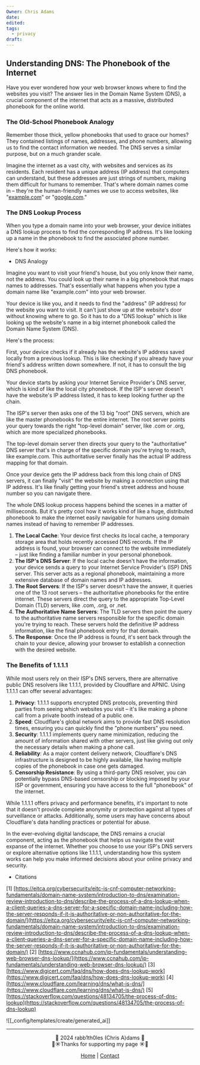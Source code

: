 ```yaml
---
Owner: Chris Adams
date: 
edited: 
tags:
  - privacy
draft:
---
```

## Understanding DNS: The Phonebook of the Internet

Have you ever wondered how your web browser knows where to find the websites you visit? The answer lies in the Domain Name System (DNS), a crucial component of the internet that acts as a massive, distributed phonebook for the online world.

### The Old-School Phonebook Analogy

Remember those thick, yellow phonebooks that used to grace our homes? They contained listings of names, addresses, and phone numbers, allowing us to find the contact information we needed. The DNS serves a similar purpose, but on a much grander scale.

Imagine the internet as a vast city, with websites and services as its residents. Each resident has a unique address (IP address) that computers can understand, but these addresses are just strings of numbers, making them difficult for humans to remember. That's where domain names come in – they're the human-friendly names we use to access websites, like "[example.com](http://example.com/)" or "[google.com](http://google.com/)."

### The DNS Lookup Process

When you type a domain name into your web browser, your device initiates a DNS lookup process to find the corresponding IP address. It's like looking up a name in the phonebook to find the associated phone number.

Here's how it works:

- DNS Analogy

Imagine you want to visit your friend's house, but you only know their name, not the address. You could look up their name in a big phonebook that maps names to addresses. That's essentially what happens when you type a domain name like "example.com" into your web browser.

Your device is like you, and it needs to find the "address" (IP address) for the website you want to visit. It can't just show up at the website's door without knowing where to go. So it has to do a "DNS lookup" which is like looking up the website's name in a big internet phonebook called the Domain Name System (DNS).

Here's the process:

First, your device checks if it already has the website's IP address saved locally from a previous lookup. This is like checking if you already have your friend's address written down somewhere. If not, it has to consult the big DNS phonebook.

Your device starts by asking your Internet Service Provider's DNS server, which is kind of like the local city phonebook. If the ISP's server doesn't have the website's IP address listed, it has to keep looking further up the chain.

The ISP's server then asks one of the 13 big "root" DNS servers, which are like the master phonebooks for the entire internet. The root server points your query towards the right "top-level domain" server, like .com or .org, which are more specialized phonebooks.

The top-level domain server then directs your query to the "authoritative" DNS server that's in charge of the specific domain you're trying to reach, like example.com. This authoritative server finally has the actual IP address mapping for that domain.

Once your device gets the IP address back from this long chain of DNS servers, it can finally "visit" the website by making a connection using that IP address. It's like finally getting your friend's street address and house number so you can navigate there.

The whole DNS lookup process happens behind the scenes in a matter of milliseconds. But it's pretty cool how it works kind of like a huge, distributed phonebook to make the internet easily navigable for humans using domain names instead of having to remember IP addresses.



1. **The Local Cache**: Your device first checks its local cache, a temporary storage area that holds recently accessed DNS records. If the IP address is found, your browser can connect to the website immediately – just like finding a familiar number in your personal phonebook.
2. **The ISP's DNS Server**: If the local cache doesn't have the information, your device sends a query to your Internet Service Provider's (ISP) DNS server. This server acts as a regional phonebook, maintaining a more extensive database of domain names and IP addresses.
3. **The Root Servers**: If the ISP's server doesn't have the answer, it queries one of the 13 root servers – the authoritative phonebooks for the entire internet. These servers direct the query to the appropriate Top-Level Domain (TLD) servers, like .com, .org, or .net.
4. **The Authoritative Name Servers**: The TLD servers then point the query to the authoritative name servers responsible for the specific domain you're trying to reach. These servers hold the definitive IP address information, like the final phonebook entry for that domain.
5. **The Response**: Once the IP address is found, it's sent back through the chain to your device, allowing your browser to establish a connection with the desired website.

### The Benefits of 1.1.1.1

While most users rely on their ISP's DNS servers, there are alternative public DNS resolvers like 1.1.1.1, provided by Cloudflare and APNIC. Using 1.1.1.1 can offer several advantages:

1. **Privacy**: 1.1.1.1 supports encrypted DNS protocols, preventing third parties from seeing which websites you visit – it's like making a phone call from a private booth instead of a public one.
2. **Speed**: Cloudflare's global network aims to provide fast DNS resolution times, ensuring you can quickly find the "phone numbers" you need.
3. **Security**: 1.1.1.1 implements query name minimization, reducing the amount of information shared with other servers, just like giving out only the necessary details when making a phone call.
4. **Reliability**: As a major content delivery network, Cloudflare's DNS infrastructure is designed to be highly available, like having multiple copies of the phonebook in case one gets damaged.
5. **Censorship Resistance**: By using a third-party DNS resolver, you can potentially bypass DNS-based censorship or blocking imposed by your ISP or government, ensuring you have access to the full "phonebook" of the internet.

While 1.1.1.1 offers privacy and performance benefits, it's important to note that it doesn't provide complete anonymity or protection against all types of surveillance or attacks. Additionally, some users may have concerns about Cloudflare's data handling practices or potential for abuse.

In the ever-evolving digital landscape, the DNS remains a crucial component, acting as the phonebook that helps us navigate the vast expanse of the internet. Whether you choose to use your ISP's DNS servers or explore alternative options like 1.1.1.1, understanding how this system works can help you make informed decisions about your online privacy and security.

- Citations

[1] [https://eitca.org/cybersecurity/eitc-is-cnf-computer-networking-fundamentals/domain-name-system/introduction-to-dns/examination-review-introduction-to-dns/describe-the-process-of-a-dns-lookup-when-a-client-queries-a-dns-server-for-a-specific-domain-name-including-how-the-server-responds-if-it-is-authoritative-or-non-authoritative-for-the-domain/](https://eitca.org/cybersecurity/eitc-is-cnf-computer-networking-fundamentals/domain-name-system/introduction-to-dns/examination-review-introduction-to-dns/describe-the-process-of-a-dns-lookup-when-a-client-queries-a-dns-server-for-a-specific-domain-name-including-how-the-server-responds-if-it-is-authoritative-or-non-authoritative-for-the-domain/)
[2] [https://www.ccnahub.com/ip-fundamentals/understanding-web-browser-dns-lookup/](https://www.ccnahub.com/ip-fundamentals/understanding-web-browser-dns-lookup/)
[3] [https://www.digicert.com/faq/dns/how-does-dns-lookup-work](https://www.digicert.com/faq/dns/how-does-dns-lookup-work)
[4] [https://www.cloudflare.com/learning/dns/what-is-dns/](https://www.cloudflare.com/learning/dns/what-is-dns/)
[5] [https://stackoverflow.com/questions/48134705/the-process-of-dns-lookup](https://stackoverflow.com/questions/48134705/the-process-of-dns-lookup)


![[_config/templates/create/generated_ai]]

---
<div style="text-align: center;">
	<div class="gradient-text">👾 2024 rabb1th0les (Chris A)dams 👾</div> 
	🌴☀Thanks for supporting my page ☀🌴
	<nav>
		<ul style="list-style: none; padding: 0;">
			<div style="text-align: center;">
				<li><a href="index.html">Home</a> | <a href="Contact.html">Contact</a></li>
			</div>
		</ul>
	</nav>	
</div>